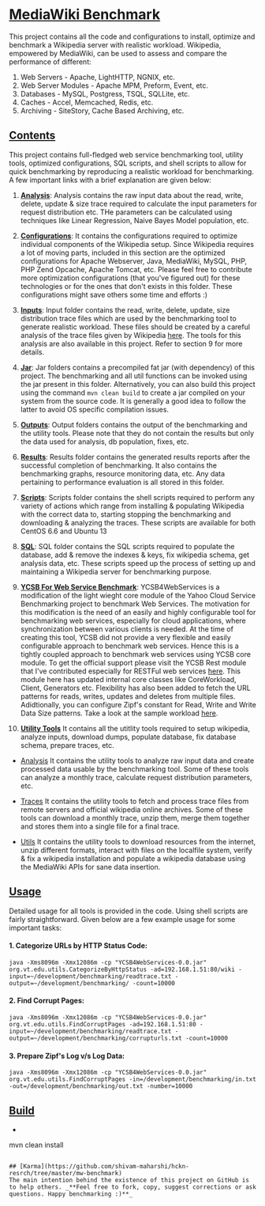 # [MediaWiki Benchmark](https://github.com/shivam-maharshi/hckn-resrch/tree/master/mw-benchmark)
This project contains all the code and configurations to install, optimize and benchmark a Wikipedia server with realistic workload. Wikipedia, empowered by MediaWiki, can be used to assess and compare the performance of different:

1. Web Servers - Apache, LightHTTP, NGNIX, etc.
2. Web Server Modules  - Apache MPM, Preform, Event, etc.
3. Databases - MySQL, Postgress, TSQL, SQLLite, etc.
4. Caches - Accel, Memcached, Redis, etc.
5. Archiving - SiteStory, Cache Based Archiving, etc.

## [Contents](https://github.com/shivam-maharshi/hckn-resrch/tree/master/mw-benchmark)

This project contains full-fledged web service benchmarking tool, utility tools, optimized configurations, SQL scripts, and shell scripts to allow for quick benchmarking by reproducing a realistic workload for benchmarking. A few important links with a brief explanation are given below:

1. **[Analysis](https://github.com/shivam-maharshi/hckn-resrch/tree/master/mw-benchmark/analysis)**:
Analysis contains the raw input data about the read, write, delete, update & size trace required to calculate the input parameters for request distribution etc. THe parameters can be calculated using techniques like Linear Regression, Naive Bayes Model population, etc.

2. **[Configurations](https://github.com/shivam-maharshi/hckn-resrch/tree/master/mw-benchmark/conf)**:
It contains the configurations required to optimize individual components of the Wikipedia setup. Since Wikipedia requires a lot of moving parts, included in this section are the optimized configurations for Apache Webserver, Java, MediaWiki, MySQL, PHP, PHP Zend Opcache, Apache Tomcat, etc. Please feel free to contribute more optimization configurations (that you've figured out) for these technologies or for the ones that don't exists in this folder. These configurations might save others some time and efforts :)

3. **[Inputs](https://github.com/shivam-maharshi/hckn-resrch/tree/master/mw-benchmark/input)**:
Input folder contains the read, write, delete, update, size distribution trace files which are used by the benchmarking tool to generate realistic workload. These files should be created by a careful analysis of the trace files given by Wikipedia [here](https://dumps.wikimedia.org/backup-index.html). The tools for this analysis are also available in this project. Refer to section 9 for more details.

4. **[Jar](https://github.com/shivam-maharshi/hckn-resrch/tree/master/mw-benchmark/jar)**:
Jar folders contains a precompiled fat jar (with dependency) of this project. The benchmarking and all util functions can be invoked using the jar present in this folder. Alternatively, you can also build this project using the command ```mvn clean build``` to create a jar compiled on your system from the source code. It is generally a good idea to follow the latter to avoid OS specific compilation issues.

5. **[Outputs](https://github.com/shivam-maharshi/hckn-resrch/tree/master/mw-benchmark/output)**:
Output folders contains the output of the benchmarking and the utility tools. Please note that they do not contain the results but only the data used for analysis, db population, fixes, etc.

6. **[Results](https://github.com/shivam-maharshi/hckn-resrch/tree/master/mw-benchmark/results)**:
Results folder contains the generated results reports after the successful completion of benchmarking. It also contains the benchmarking graphs, resource monitoring data, etc. Any data  pertaining to performance evaluation is all stored in this folder.

7. **[Scripts](https://github.com/shivam-maharshi/hckn-resrch/tree/master/mw-benchmark/scripts)**:
Scripts folder contains the shell scripts required to perform any variety of actions which range from installing & populating Wikipedia with the correct data to, starting stopping the benchmarking and downloading & analyzing the traces. These scripts are available for both CentOS 6.6 and Ubuntu 13 

8. **[SQL](https://github.com/shivam-maharshi/hckn-resrch/tree/master/mw-benchmark/sql)**:
SQL folder contains the SQL scripts required to populate the database, add & remove the indexes & keys, fix wikipedia schema, get analysis data, etc. These scripts speed up the process of setting up and maintaining a Wikipedia server for benchmarking purpose.

9. **[YCSB For Web Service Benchmark](https://github.com/shivam-maharshi/hckn-resrch/tree/master/mw-benchmark/src/main/java/com/yahoo/ycsb)**:
YCSB4WebServices is a modification of the light wieght core module of the Yahoo Cloud Service Benchmarking project to benchmark Web Services. The motivation for this modification is the need of an easily and highly configurable tool for benchmarking web services, especially for cloud applications, where synchronization between various clients is needed. At the time of creating this tool, YCSB did not provide a very flexible and easily configurable approach to benchmark web services. Hence this is a tightly coupled approach to benchmark web services using YCSB core module. To get the official support please visit the YCSB Rest module that I've contributed especially for RESTFul web services [here](https://github.com/brianfrankcooper/YCSB/tree/master/rest). This module here has updated internal core classes like CoreWorkload, Client, Generators etc. Flexibility has also been added to fetch the URL patterns for reads, writes, updates and deletes from multiple files. Adidtionally, you can configure Zipf's constant for Read, Write and Write Data Size patterns. Take a look at the sample workload [here](https://github.com/shivam-maharshi/hckn-resrch/tree/master/mw-benchmark/workload).

10. **[Utility Tools](https://github.com/shivam-maharshi/hckn-resrch/tree/master/mw-benchmark/src/main/java/org/vt/edu)**
It contains all the utitlity tools required to setup wikipedia, analyze inputs, download dumps, populate database, fix database schema, prepare traces, etc.

* [Analysis](https://github.com/shivam-maharshi/hckn-resrch/tree/master/mw-benchmark/src/main/java/org/vt/edu/analysis)
  It contains the utility tools to analyze raw input data and create processed data usable by the benchmarking tool. Some of these tools can analyze a monthly trace, calculate request distribution parameters, etc.
  
* [Traces](https://github.com/shivam-maharshi/hckn-resrch/tree/master/mw-benchmark/src/main/java/org/vt/edu/trace)
  It contains the utility tools to fetch and process trace files from remote servers and official wikipedia online archives. Some of these tools can download a monthly trace, unzip them, merge them together and stores them into a single file for a final trace.

* [Utils](https://github.com/shivam-maharshi/hckn-resrch/tree/master/mw-benchmark/src/main/java/org/vt/edu/trace)
  It contains the utility tools to download resources from the internet, unzip different formats, interact with files on the localfile system, verify & fix a wikipedia installation and populate a wikipedia database using the MediaWiki APIs for sane data insertion.

## [Usage](https://github.com/shivam-maharshi/hckn-resrch/tree/master/mw-benchmark)

Detailed usage for all tools is provided in the code. Using shell scripts are fairly straightforward. Given below are a few example usage for some important tasks:

#### 1. Categorize URLs by HTTP Status Code:

```
java -Xms8096m -Xmx12086m -cp "YCSB4WebServices-0.0.jar" org.vt.edu.utils.CategorizeByHttpStatus -ad=192.168.1.51:80/wiki -input=~/development/benchmarking/readtrace.txt -output=~/development/benchmarking/ -count=10000
```

#### 2. Find Corrupt Pages:

```
java -Xms8096m -Xmx12086m -cp "YCSB4WebServices-0.0.jar" org.vt.edu.utils.FindCorruptPages -ad=192.168.1.51:80 -input=~/development/benchmarking/readtrace.txt -output=~/development/benchmarking/corrupturls.txt -count=10000
```

#### 3. Prepare Zipf's Log v/s Log Data:

```
java -Xms8096m -Xmx12086m -cp "YCSB4WebServices-0.0.jar" org.vt.edu.utils.FindCorruptPages -in=/development/benchmarking/in.txt -out=/development/benchmarking/out.txt -number=10000
```

## [Build](https://github.com/shivam-maharshi/hckn-resrch/tree/master/mw-benchmark)

* ```
mvn clean install
```

## [Karma](https://github.com/shivam-maharshi/hckn-resrch/tree/master/mw-benchmark)
The main intention behind the existence of this project on GitHub is to help others. _**Feel free to fork, copy, suggest corrections or ask questions. Happy benchmarking :)**_
